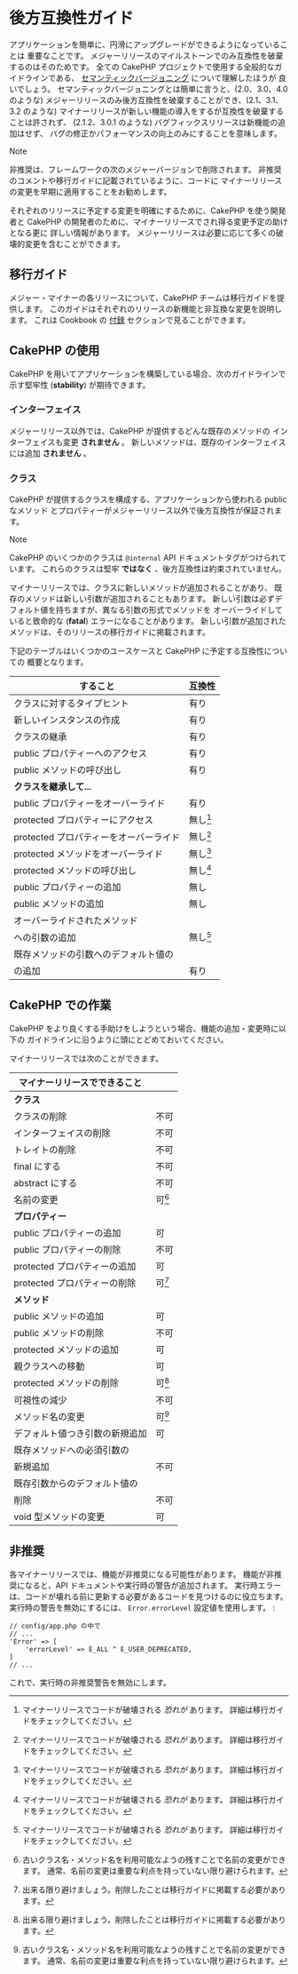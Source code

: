 # 後方互換性ガイド

アプリケーションを簡単に、円滑にアップグレードができるようになっていることは
重要なことです。
メジャーリリースのマイルストーンでのみ互換性を破棄するのはそのためです。
全ての CakePHP プロジェクトで使用する全般的なガイドラインである、
[セマンティックバージョニング](https://semver.org/) について理解したほうが
良いでしょう。
セマンティックバージョニングとは簡単に言うと、(2.0、3.0、4.0 のような)
メジャーリリースのみ後方互換性を破棄することができ、(2.1、3.1、3.2 のような)
マイナーリリースが新しい機能の導入をするが互換性を破棄することは許されず、
(2.1.2、3.0.1 のような) バグフィックスリリースは新機能の追加はせず、
バグの修正かパフォーマンスの向上のみにすることを意味します。

> [!NOTE]
> 非推奨は、フレームワークの次のメジャーバージョンで削除されます。
> 非推奨のコメントや移行ガイドに記載されているように、コードに
> マイナーリリースの変更を早期に適用することをお勧めします。

それぞれのリリースに予定する変更を明確にするために、CakePHP を使う開発者と
CakePHP の開発者のために、マイナーリリースでされ得る変更予定の助けとなる更に
詳しい情報があります。
メジャーリリースは必要に応じて多くの破壊的変更を含むことができます。

## 移行ガイド

メジャー・マイナーの各リリースについて、CakePHP チームは移行ガイドを提供します。
このガイドはそれぞれのリリースの新機能と非互換な変更を説明します。
これは Cookbook の [付録](../appendices) セクションで見ることができます。

## CakePHP の使用

CakePHP を用いてアプリケーションを構築している場合、次のガイドラインで示す堅牢性
(**stability**) が期待できます。

### インターフェイス

メジャーリリース以外では、CakePHP が提供するどんな既存のメソッドの
インターフェイスも変更 **されません** 。
新しいメソッドは、既存のインターフェイスには追加 **されません** 。

### クラス

CakePHP が提供するクラスを構成する、アプリケーションから使われる public なメソッド
とプロパティーがメジャーリリース以外で後方互換性が保証されます。

> [!NOTE]
> CakePHP のいくつかのクラスは `@internal` API ドキュメントタグがつけられています。
> これらのクラスは堅牢 **ではなく** 、後方互換性は約束されていません。

マイナーリリースでは、クラスに新しいメソッドが追加されることがあり、
既存のメソッドは新しい引数が追加されることもあります。
新しい引数は必ずデフォルト値を持ちますが、異なる引数の形式でメソッドを
オーバーライドしていると致命的な (**fatal**) エラーになることがあります。
新しい引数が追加されたメソッドは、そのリリースの移行ガイドに掲載されます。

下記のテーブルはいくつかのユースケースと CakePHP に予定する互換性についての
概要となります。

| すること                               | 互換性   |
|----------------------------------------|----------|
| クラスに対するタイプヒント             | 有り     |
| 新しいインスタンスの作成               | 有り     |
| クラスの継承                           | 有り     |
| public プロパティーへのアクセス        | 有り     |
| public メソッドの呼び出し              | 有り     |
| **クラスを継承して...**                |          |
| public プロパティーをオーバーライド    | 有り     |
| protected プロパティーにアクセス       | 無し[^1] |
| protected プロパティーをオーバーライド | 無し[^2] |
| protected メソッドをオーバーライド     | 無し[^3] |
| protected メソッドの呼び出し           | 無し[^4] |
| public プロパティーの追加              | 無し     |
| public メソッドの追加                  | 無し     |
| オーバーライドされたメソッド           
 への引数の追加                          | 無し[^5] |
| 既存メソッドの引数へのデフォルト値の   
 の追加                                  | 有り     |

## CakePHP での作業

CakePHP をより良くする手助けをしようという場合、機能の追加・変更時に以下の
ガイドラインに沿うように頭にとどめておいてください。

マイナーリリースでは次のことができます。

| マイナーリリースでできること   |        |
|--------------------------------|--------|
| **クラス**                     |        |
| クラスの削除                   | 不可   |
| インターフェイスの削除         | 不可   |
| トレイトの削除                 | 不可   |
| final にする                   | 不可   |
| abstract にする                | 不可   |
| 名前の変更                     | 可[^6] |
| **プロパティー**               |        |
| public プロパティーの追加      | 可     |
| public プロパティーの削除      | 不可   |
| protected プロパティーの追加   | 可     |
| protected プロパティーの削除   | 可[^7] |
| **メソッド**                   |        |
| public メソッドの追加          | 可     |
| public メソッドの削除          | 不可   |
| protected メソッドの追加       | 可     |
| 親クラスへの移動               | 可     |
| protected メソッドの削除       | 可[^8] |
| 可視性の減少                   | 不可   |
| メソッド名の変更               | 可[^9] |
| デフォルト値つき引数の新規追加 | 可     |
| 既存メソッドへの必須引数の     
 新規追加                        | 不可   |
| 既存引数からのデフォルト値の   
 削除                            | 不可   |
| void 型メソッドの変更          | 可     |

## 非推奨

各マイナーリリースでは、機能が非推奨になる可能性があります。
機能が非推奨になると、API ドキュメントや実行時の警告が追加されます。
実行時エラーは、コードが壊れる前に更新する必要があるコードを見つけるのに役立ちます。
実行時の警告を無効にするには、 `Error.errorLevel` 設定値を使用します。 :

``` text
// config/app.php の中で
// ...
'Error' => [
    'errorLevel' => E_ALL ^ E_USER_DEPRECATED,
]
// ...
```

これで、実行時の非推奨警告を無効にします。

[^1]: マイナーリリースでコードが破壊される *恐れが* あります。
    詳細は移行ガイドをチェックしてください。

[^2]: マイナーリリースでコードが破壊される *恐れが* あります。
    詳細は移行ガイドをチェックしてください。

[^3]: マイナーリリースでコードが破壊される *恐れが* あります。
    詳細は移行ガイドをチェックしてください。

[^4]: マイナーリリースでコードが破壊される *恐れが* あります。
    詳細は移行ガイドをチェックしてください。

[^5]: マイナーリリースでコードが破壊される *恐れが* あります。
    詳細は移行ガイドをチェックしてください。

[^6]: 古いクラス名・メソッド名を利用可能なようの残すことで名前の変更ができます。
    通常、名前の変更は重要な利点を持っていない限り避けられます。

[^7]: 出来る限り避けましょう。削除したことは移行ガイドに掲載する必要があります。

[^8]: 出来る限り避けましょう。削除したことは移行ガイドに掲載する必要があります。

[^9]: 古いクラス名・メソッド名を利用可能なようの残すことで名前の変更ができます。
    通常、名前の変更は重要な利点を持っていない限り避けられます。
